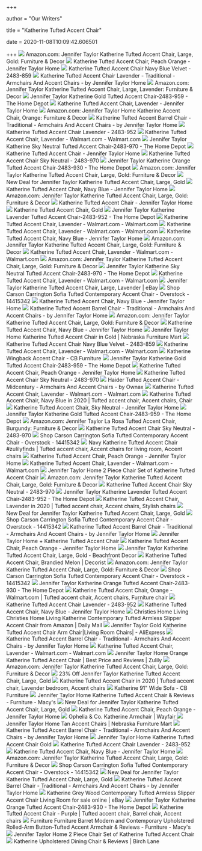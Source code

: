 +++
        
author = "Our Writers"
        
title = "Katherine Tufted Accent Chair"
        
date = 2020-11-08T10:09:42.606501
        
+++
[ ![](https://images-na.ssl-images-amazon.com/images/I/91PkwEPjdVL._AC_SL1500_.jpg)](https://images-na.ssl-images-amazon.com/images/I/91PkwEPjdVL._AC_SL1500_.jpg) Amazon.com: Jennifer Taylor Katherine Tufted Accent Chair, Large, Gold:  Furniture & Decor
[ ![](https://cdn11.bigcommerce.com/s-tsmdqygn6r/images/stencil/2500x2500/products/251/784/2483-930__58014.1515111712.JPG?c=2)](https://cdn11.bigcommerce.com/s-tsmdqygn6r/images/stencil/2500x2500/products/251/784/2483-930__58014.1515111712.JPG?c=2) Katherine Tufted Accent Chair, Peach Orange - Jennifer Taylor Home
[ ![](https://media.cymaxstores.com/Images/5013/1900718-10-L.jpg)](https://media.cymaxstores.com/Images/5013/1900718-10-L.jpg) Katherine Tufted Accent Chair Navy Blue Velvet - 2483-859
[ ![](https://st.hzcdn.com/simgs/31f16f790c33a93f_4-6661/home-design.jpg)](https://st.hzcdn.com/simgs/31f16f790c33a93f_4-6661/home-design.jpg) Katherine Tufted Accent Chair Lavender - Traditional - Armchairs And Accent  Chairs - by Jennifer Taylor Home
[ ![](https://m.media-amazon.com/images/I/81suAPtNXyL._AC_SS350_.jpg)](https://m.media-amazon.com/images/I/81suAPtNXyL._AC_SS350_.jpg) Amazon.com: Jennifer Taylor Katherine Tufted Accent Chair, Large, Lavender:  Furniture & Decor
[ ![](https://images.homedepot-static.com/productImages/8519f55c-581c-4c00-b5fc-ff966c073f9f/svn/gold-jennifer-taylor-accent-chairs-2483-959-64_1000.jpg)](https://images.homedepot-static.com/productImages/8519f55c-581c-4c00-b5fc-ff966c073f9f/svn/gold-jennifer-taylor-accent-chairs-2483-959-64_1000.jpg) Jennifer Taylor Katherine Gold Tufted Accent Chair-2483-959 - The Home Depot
[ ![](https://cdn11.bigcommerce.com/s-tsmdqygn6r/images/stencil/2500x2500/products/262/20460/2483-952__51302.1593716248.JPG?c=2)](https://cdn11.bigcommerce.com/s-tsmdqygn6r/images/stencil/2500x2500/products/262/20460/2483-952__51302.1593716248.JPG?c=2) Katherine Tufted Accent Chair, Lavender - Jennifer Taylor Home
[ ![](https://images-na.ssl-images-amazon.com/images/I/81Jw9hob4kL._AC_SY355_.jpg)](https://images-na.ssl-images-amazon.com/images/I/81Jw9hob4kL._AC_SY355_.jpg) Amazon.com: Jennifer Taylor Home Katherine Accent Chair, Orange: Furniture  & Decor
[ ![](https://st.hzcdn.com/simgs/1dc1b9a90f298c6a_4-8739/home-design.jpg)](https://st.hzcdn.com/simgs/1dc1b9a90f298c6a_4-8739/home-design.jpg) Katherine Tufted Accent Barrel Chair - Traditional - Armchairs And Accent  Chairs - by Jennifer Taylor Home
[ ![](https://media.cymaxstores.com/Images/5013/1871608-10-L.jpg)](https://media.cymaxstores.com/Images/5013/1871608-10-L.jpg) Katherine Tufted Accent Chair Lavender - 2483-952
[ ![](https://i5.walmartimages.com/asr/3adfc829-75ea-46f5-a741-6458c90e8976_1.406c59de209d34dc3ec103dd629d2c05.png)](https://i5.walmartimages.com/asr/3adfc829-75ea-46f5-a741-6458c90e8976_1.406c59de209d34dc3ec103dd629d2c05.png) Katherine Tufted Accent Chair, Lavender - Walmart.com - Walmart.com
[ ![](https://images.homedepot-static.com/productImages/894b2332-e124-457f-9b92-4130dc448ee5/svn/sky-neutral-jennifer-taylor-accent-chairs-2483-970-c3_600.jpg)](https://images.homedepot-static.com/productImages/894b2332-e124-457f-9b92-4130dc448ee5/svn/sky-neutral-jennifer-taylor-accent-chairs-2483-970-c3_600.jpg) Jennifer Taylor Katherine Sky Neutral Tufted Accent Chair-2483-970 - The  Home Depot
[ ![](https://cdn11.bigcommerce.com/s-tsmdqygn6r/images/stencil/600x338/products/730/18682/2483-959A2__85363.1577746333.1280.1280__25419.1586447115.jpg?c=2)](https://cdn11.bigcommerce.com/s-tsmdqygn6r/images/stencil/600x338/products/730/18682/2483-959A2__85363.1577746333.1280.1280__25419.1586447115.jpg?c=2) Katherine Tufted Accent Chair - Jennifer Taylor Home
[ ![](https://media.cymaxstores.com/Images/5013/1900720-13-L.jpg)](https://media.cymaxstores.com/Images/5013/1900720-13-L.jpg) Katherine Tufted Accent Chair Sky Neutral - 2483-970
[ ![](https://images.homedepot-static.com/productImages/ec990434-dad5-4f0d-ad25-c5ecbe1a119f/svn/orange-jennifer-taylor-accent-chairs-2483-930-64_1000.jpg)](https://images.homedepot-static.com/productImages/ec990434-dad5-4f0d-ad25-c5ecbe1a119f/svn/orange-jennifer-taylor-accent-chairs-2483-930-64_1000.jpg) Jennifer Taylor Katherine Orange Tufted Accent Chair-2483-930 - The Home  Depot
[ ![](https://m.media-amazon.com/images/I/61JUY63Ir9L._AC_UL400_.jpg)](https://m.media-amazon.com/images/I/61JUY63Ir9L._AC_UL400_.jpg) Amazon.com: Jennifer Taylor Katherine Tufted Accent Chair, Large, Gold:  Furniture & Decor
[ ![](https://images.prod.meredith.com/product/d68ae2fe814077bd824c72116eb4677a/1591265484196/l/jennifer-taylor-katherine-tufted-accent-chair-large-gold)](https://images.prod.meredith.com/product/d68ae2fe814077bd824c72116eb4677a/1591265484196/l/jennifer-taylor-katherine-tufted-accent-chair-large-gold) New Deal for Jennifer Taylor Katherine Tufted Accent Chair, Large, Gold
[ ![](https://cdn11.bigcommerce.com/s-tsmdqygn6r/images/stencil/1200x675/products/264/21201/2483-8592__58279.1597795746.JPG?c=2)](https://cdn11.bigcommerce.com/s-tsmdqygn6r/images/stencil/1200x675/products/264/21201/2483-8592__58279.1597795746.JPG?c=2) Katherine Tufted Accent Chair, Navy Blue - Jennifer Taylor Home
[ ![](https://m.media-amazon.com/images/S/aplus-media/vc/ffe7d60d-a480-4298-b6ce-96533ec8227b._CR547,0,1406,1406_PT0_SX300__.jpg)](https://m.media-amazon.com/images/S/aplus-media/vc/ffe7d60d-a480-4298-b6ce-96533ec8227b._CR547,0,1406,1406_PT0_SX300__.jpg) Amazon.com: Jennifer Taylor Katherine Tufted Accent Chair, Large, Gold:  Furniture & Decor
[ ![](https://cdn11.bigcommerce.com/s-tsmdqygn6r/images/stencil/1200x675/products/730/18677/2483-9592__62190.1577746300.1280.1280__65039.1586447115.jpg?c=2)](https://cdn11.bigcommerce.com/s-tsmdqygn6r/images/stencil/1200x675/products/730/18677/2483-9592__62190.1577746300.1280.1280__65039.1586447115.jpg?c=2) Katherine Tufted Accent Chair - Jennifer Taylor Home
[ ![](https://i.pinimg.com/474x/83/6e/11/836e11cccd547fd7b44065f1323fd4e4.jpg)](https://i.pinimg.com/474x/83/6e/11/836e11cccd547fd7b44065f1323fd4e4.jpg) Katherine Tufted Accent Chair, Gold
[ ![](https://images.homedepot-static.com/productImages/6a343d43-2b73-41fb-99d9-14cc33614232/svn/lavender-jennifer-taylor-accent-chairs-2483-952-d4_600.jpg)](https://images.homedepot-static.com/productImages/6a343d43-2b73-41fb-99d9-14cc33614232/svn/lavender-jennifer-taylor-accent-chairs-2483-952-d4_600.jpg) Jennifer Taylor Katherine Lavender Tufted Accent Chair-2483-952 - The Home  Depot
[ ![](https://i5.walmartimages.com/asr/883f051b-2f69-4fc9-b2e6-5994ef9d2860.7fce254a9ff4ce8d7bdfba0b23740ea6.jpeg)](https://i5.walmartimages.com/asr/883f051b-2f69-4fc9-b2e6-5994ef9d2860.7fce254a9ff4ce8d7bdfba0b23740ea6.jpeg) Katherine Tufted Accent Chair, Lavender - Walmart.com - Walmart.com
[ ![](https://i5.walmartimages.com/asr/6128b755-65a8-45dd-9c88-545165946030.a32eb1e7d548addf055ee76871340bb4.jpeg)](https://i5.walmartimages.com/asr/6128b755-65a8-45dd-9c88-545165946030.a32eb1e7d548addf055ee76871340bb4.jpeg) Katherine Tufted Accent Chair, Lavender - Walmart.com - Walmart.com
[ ![](https://cdn11.bigcommerce.com/s-tsmdqygn6r/product_images/uploaded_images/2483-859-2-2.png)](https://cdn11.bigcommerce.com/s-tsmdqygn6r/product_images/uploaded_images/2483-859-2-2.png) Katherine Tufted Accent Chair, Navy Blue - Jennifer Taylor Home
[ ![](https://m.media-amazon.com/images/S/aplus-media/vc/dcf4d482-484b-4b8f-89e1-4f4323bc54e3._CR845,0,1406,1406_PT0_SX300__.jpg)](https://m.media-amazon.com/images/S/aplus-media/vc/dcf4d482-484b-4b8f-89e1-4f4323bc54e3._CR845,0,1406,1406_PT0_SX300__.jpg) Amazon.com: Jennifer Taylor Katherine Tufted Accent Chair, Large, Gold:  Furniture & Decor
[ ![](https://i5.walmartimages.com/asr/0f20a199-2749-4c27-a3f8-c84d70c2b941.9ccbad845254513e7ffd3345a9f1ea88.jpeg)](https://i5.walmartimages.com/asr/0f20a199-2749-4c27-a3f8-c84d70c2b941.9ccbad845254513e7ffd3345a9f1ea88.jpeg) Katherine Tufted Accent Chair, Lavender - Walmart.com - Walmart.com
[ ![](https://m.media-amazon.com/images/S/aplus-media/vc/e1d12b48-8d52-4479-9407-cf1fea8c35be._CR547,0,1406,1406_PT0_SX300__.jpg)](https://m.media-amazon.com/images/S/aplus-media/vc/e1d12b48-8d52-4479-9407-cf1fea8c35be._CR547,0,1406,1406_PT0_SX300__.jpg) Amazon.com: Jennifer Taylor Katherine Tufted Accent Chair, Large, Gold:  Furniture & Decor
[ ![](https://images.homedepot-static.com/productImages/586dd343-9d75-433a-a6da-9470071a5b95/svn/opal-grey-velvet-jennifer-taylor-accent-chairs-2525-1-865-64_600.jpg)](https://images.homedepot-static.com/productImages/586dd343-9d75-433a-a6da-9470071a5b95/svn/opal-grey-velvet-jennifer-taylor-accent-chairs-2525-1-865-64_600.jpg) Jennifer Taylor Katherine Sky Neutral Tufted Accent Chair-2483-970 - The  Home Depot
[ ![](https://i5.walmartimages.com/asr/b54e0f6d-a8d5-4a77-8379-685479e135f4.4deae3406e1020df5bb8fc93a999a96e.jpeg)](https://i5.walmartimages.com/asr/b54e0f6d-a8d5-4a77-8379-685479e135f4.4deae3406e1020df5bb8fc93a999a96e.jpeg) Katherine Tufted Accent Chair, Lavender - Walmart.com - Walmart.com
[ ![](https://i.ebayimg.com/images/g/JWwAAOSwGx1fEPqU/s-l300.jpg)](https://i.ebayimg.com/images/g/JWwAAOSwGx1fEPqU/s-l300.jpg) Jennifer Taylor Katherine Tufted Accent Chair, Large, Lavender | eBay
[ ![](https://ak1.ostkcdn.com/images/products/is/images/direct/e4ac218394bad228e9ad9a5869d903de13317d30/Carson-Carrington-Sofia-Tufted-Contemporary-Accent-Chair.jpg)](https://ak1.ostkcdn.com/images/products/is/images/direct/e4ac218394bad228e9ad9a5869d903de13317d30/Carson-Carrington-Sofia-Tufted-Contemporary-Accent-Chair.jpg) Shop Carson Carrington Sofia Tufted Contemporary Accent Chair - Overstock -  14415342
[ ![](https://cdn11.bigcommerce.com/s-tsmdqygn6r/images/stencil/1200x675/products/264/21193/2483-859A1__00380.1597795707.jpg?c=2)](https://cdn11.bigcommerce.com/s-tsmdqygn6r/images/stencil/1200x675/products/264/21193/2483-859A1__00380.1597795707.jpg?c=2) Katherine Tufted Accent Chair, Navy Blue - Jennifer Taylor Home
[ ![](https://st.hzcdn.com/fimgs/669190730d812379_9984-w300-h300-b1-p0--.jpg)](https://st.hzcdn.com/fimgs/669190730d812379_9984-w300-h300-b1-p0--.jpg) Katherine Tufted Accent Barrel Chair - Traditional - Armchairs And Accent  Chairs - by Jennifer Taylor Home
[ ![](https://m.media-amazon.com/images/S/aplus-media/vc/8ab53707-4f23-4a78-8236-d11ea6154e22._CR0,253,2500,773_PT0_SX970__.jpg)](https://m.media-amazon.com/images/S/aplus-media/vc/8ab53707-4f23-4a78-8236-d11ea6154e22._CR0,253,2500,773_PT0_SX970__.jpg) Amazon.com: Jennifer Taylor Katherine Tufted Accent Chair, Large, Gold:  Furniture & Decor
[ ![](https://cdn11.bigcommerce.com/s-tsmdqygn6r/images/stencil/1200x675/products/264/21192/2483-859A3__12988.1597795707.JPG?c=2)](https://cdn11.bigcommerce.com/s-tsmdqygn6r/images/stencil/1200x675/products/264/21192/2483-859A3__12988.1597795707.JPG?c=2) Katherine Tufted Accent Chair, Navy Blue - Jennifer Taylor Home
[ ![](https://www.nfm.com/productimages/49541758/4/l)](https://www.nfm.com/productimages/49541758/4/l) Jennifer Taylor Home Katherine Tufted Accent Chair in Gold | Nebraska  Furniture Mart
[ ![](https://media.cymaxstores.com/Images/5013/1900718-15-S.jpg)](https://media.cymaxstores.com/Images/5013/1900718-15-S.jpg) Katherine Tufted Accent Chair Navy Blue Velvet - 2483-859
[ ![](https://i5.walmartimages.com/asr/ad1d69b8-80f5-48be-8344-18848cd4db36.e1498b6cdde6512263cfc3d7b1fe2a47.jpeg)](https://i5.walmartimages.com/asr/ad1d69b8-80f5-48be-8344-18848cd4db36.e1498b6cdde6512263cfc3d7b1fe2a47.jpeg) Katherine Tufted Accent Chair, Lavender - Walmart.com - Walmart.com
[ ![](https://cdn11.bigcommerce.com/s-dtpdn52z/images/stencil/1280x1280/products/10184/47163/Katherine_04__01411.1512340552.jpg?c=2?imbypass=on)](https://cdn11.bigcommerce.com/s-dtpdn52z/images/stencil/1280x1280/products/10184/47163/Katherine_04__01411.1512340552.jpg?c=2?imbypass=on) Katherine Wingback Accent Chair - CB Furniture
[ ![](https://images.homedepot-static.com/productImages/e46704fe-55a4-4d29-b730-979fc22c6fa4/svn/navy-blue-jennifer-taylor-accent-chairs-2525-1-859-64_600.jpg)](https://images.homedepot-static.com/productImages/e46704fe-55a4-4d29-b730-979fc22c6fa4/svn/navy-blue-jennifer-taylor-accent-chairs-2525-1-859-64_600.jpg) Jennifer Taylor Katherine Gold Tufted Accent Chair-2483-959 - The Home Depot
[ ![](https://cdn11.bigcommerce.com/s-tsmdqygn6r/images/stencil/1200x675/products/251/14626/2483-930A1__59908.1565384679.JPG?c=2)](https://cdn11.bigcommerce.com/s-tsmdqygn6r/images/stencil/1200x675/products/251/14626/2483-930A1__59908.1565384679.JPG?c=2) Katherine Tufted Accent Chair, Peach Orange - Jennifer Taylor Home
[ ![](https://media.cymaxstores.com/Images/5013/1900720-21-S.jpg)](https://media.cymaxstores.com/Images/5013/1900720-21-S.jpg) Katherine Tufted Accent Chair Sky Neutral - 2483-970
[ ![](https://st.hzcdn.com/simgs/cdd10e610c48c02b_9-6221/home-design.jpg)](https://st.hzcdn.com/simgs/cdd10e610c48c02b_9-6221/home-design.jpg) Haider Tufted Accent Chair - Midcentury - Armchairs And Accent Chairs - by  Ownax
[ ![](https://i5.walmartimages.com/asr/308cc494-9e96-45e8-bc91-7418f974d8e9.7e129e57dc9d8c5f0ec0720b34d67b95.jpeg)](https://i5.walmartimages.com/asr/308cc494-9e96-45e8-bc91-7418f974d8e9.7e129e57dc9d8c5f0ec0720b34d67b95.jpeg) Katherine Tufted Accent Chair, Lavender - Walmart.com - Walmart.com
[ ![](https://i.pinimg.com/originals/36/c7/e3/36c7e35e72827706a9a17afe179a2299.jpg)](https://i.pinimg.com/originals/36/c7/e3/36c7e35e72827706a9a17afe179a2299.jpg) Katherine Tufted Accent Chair, Navy Blue in 2020 | Tufted accent chair, Accent  chairs, Chair
[ ![](https://cdn11.bigcommerce.com/s-tsmdqygn6r/images/stencil/1200x675/products/204/20708/2483-970A2__77883.1595440342.JPG?c=2)](https://cdn11.bigcommerce.com/s-tsmdqygn6r/images/stencil/1200x675/products/204/20708/2483-970A2__77883.1595440342.JPG?c=2) Katherine Tufted Accent Chair, Sky Neutral - Jennifer Taylor Home
[ ![](https://images.homedepot-static.com/productImages/7195649a-46ee-41e2-8acb-0e49334360fe/svn/faux-white-marble-gold-walker-edison-furniture-company-end-tables-hdf16alstmgd-64_1000.jpg)](https://images.homedepot-static.com/productImages/7195649a-46ee-41e2-8acb-0e49334360fe/svn/faux-white-marble-gold-walker-edison-furniture-company-end-tables-hdf16alstmgd-64_1000.jpg) Jennifer Taylor Katherine Gold Tufted Accent Chair-2483-959 - The Home Depot
[ ![](https://images-na.ssl-images-amazon.com/images/I/81-83kiGA3L._AC_SY355_.jpg)](https://images-na.ssl-images-amazon.com/images/I/81-83kiGA3L._AC_SY355_.jpg) Amazon.com: Jennifer Taylor La Rosa Tufted Accent Chair, Burgundy: Furniture  & Decor
[ ![](https://media.cymaxstores.com/Images/5013/1900720-12-S.jpg)](https://media.cymaxstores.com/Images/5013/1900720-12-S.jpg) Katherine Tufted Accent Chair Sky Neutral - 2483-970
[ ![](https://ak1.ostkcdn.com/images/products/is/images/direct/575ab9cf6a4793bb852b87a6556f63980c1350d6/Carson-Carrington-Sofia-Tufted-Contemporary-Accent-Chair.jpg)](https://ak1.ostkcdn.com/images/products/is/images/direct/575ab9cf6a4793bb852b87a6556f63980c1350d6/Carson-Carrington-Sofia-Tufted-Contemporary-Accent-Chair.jpg) Shop Carson Carrington Sofia Tufted Contemporary Accent Chair - Overstock -  14415342
[ ![](https://i.pinimg.com/474x/15/e9/d4/15e9d40146cad0d9a90a8bfd34d23811.jpg)](https://i.pinimg.com/474x/15/e9/d4/15e9d40146cad0d9a90a8bfd34d23811.jpg) Navy Katherine Tufted Accent Chair #zulilyfinds | Tufted accent chair, Accent  chairs for living room, Accent chairs
[ ![](https://cdn11.bigcommerce.com/s-tsmdqygn6r/images/stencil/1200x675/products/251/14629/2483-930A3__77627.1565384686.jpg?c=2)](https://cdn11.bigcommerce.com/s-tsmdqygn6r/images/stencil/1200x675/products/251/14629/2483-930A3__77627.1565384686.jpg?c=2) Katherine Tufted Accent Chair, Peach Orange - Jennifer Taylor Home
[ ![](https://i5.walmartimages.com/asr/b66a9b8c-4ece-463f-ba06-691a70e802d2.345eaf35551ff665d7dc1d81dd484d52.jpeg)](https://i5.walmartimages.com/asr/b66a9b8c-4ece-463f-ba06-691a70e802d2.345eaf35551ff665d7dc1d81dd484d52.jpeg) Katherine Tufted Accent Chair, Lavender - Walmart.com - Walmart.com
[ ![](https://c.shld.net/rpx/i/s/pi/mp/5107/prod_13947651208?src=https%3A%2F%2Fmedia.cymaxstores.com%2FImages%2F5013%2F1921658-L.jpg&d=1aa66a28fc8457c023128bba0c0b631a6ab08c64&hei=333&wid=333&op_sharpen=1)](https://c.shld.net/rpx/i/s/pi/mp/5107/prod_13947651208?src=https%3A%2F%2Fmedia.cymaxstores.com%2FImages%2F5013%2F1921658-L.jpg&d=1aa66a28fc8457c023128bba0c0b631a6ab08c64&hei=333&wid=333&op_sharpen=1) Jennifer Taylor Home 2 Piece Chair Set of Katherine Tufted Accent Chair
[ ![](https://m.media-amazon.com/images/I/91hZz9RzuaL._AC_SS350_.jpg)](https://m.media-amazon.com/images/I/91hZz9RzuaL._AC_SS350_.jpg) Amazon.com: Jennifer Taylor Katherine Tufted Accent Chair, Large, Gold:  Furniture & Decor
[ ![](https://media.cymaxstores.com/Images/5013/1900720-11-S.jpg)](https://media.cymaxstores.com/Images/5013/1900720-11-S.jpg) Katherine Tufted Accent Chair Sky Neutral - 2483-970
[ ![](https://images.homedepot-static.com/productImages/a86dda89-15e0-44b9-96cf-8f755001c063/svn/light-grey-velvet-inspired-home-ottomans-on06-02lg-hd-64_1000.jpg)](https://images.homedepot-static.com/productImages/a86dda89-15e0-44b9-96cf-8f755001c063/svn/light-grey-velvet-inspired-home-ottomans-on06-02lg-hd-64_1000.jpg) Jennifer Taylor Katherine Lavender Tufted Accent Chair-2483-952 - The Home  Depot
[ ![](https://i.pinimg.com/originals/e9/ee/99/e9ee99b9311828f2215a1c57d7f23f5d.jpg)](https://i.pinimg.com/originals/e9/ee/99/e9ee99b9311828f2215a1c57d7f23f5d.jpg) Katherine Tufted Accent Chair, Lavender in 2020 | Tufted accent chair, Accent  chairs, Stylish chairs
[ ![](https://images.prod.meredith.com/product/afa2eac5998a2fb075c1a5235eca67e9/1591265384089/m/jennifer-taylor-home-danica-accent-chair-large-navy-blue)](https://images.prod.meredith.com/product/afa2eac5998a2fb075c1a5235eca67e9/1591265384089/m/jennifer-taylor-home-danica-accent-chair-large-navy-blue) New Deal for Jennifer Taylor Katherine Tufted Accent Chair, Large, Gold
[ ![](https://ak1.ostkcdn.com/images/products/is/images/direct/6cf4127313106741c49f60cb9f85055f68a6a08c/Carson-Carrington-Sofia-Tufted-Contemporary-Accent-Chair.jpg)](https://ak1.ostkcdn.com/images/products/is/images/direct/6cf4127313106741c49f60cb9f85055f68a6a08c/Carson-Carrington-Sofia-Tufted-Contemporary-Accent-Chair.jpg) Shop Carson Carrington Sofia Tufted Contemporary Accent Chair - Overstock -  14415342
[ ![](https://st.hzcdn.com/fimgs/a2d197400d8124a3_6907-w300-h300-b1-p10--.jpg)](https://st.hzcdn.com/fimgs/a2d197400d8124a3_6907-w300-h300-b1-p10--.jpg) Katherine Tufted Accent Barrel Chair - Traditional - Armchairs And Accent  Chairs - by Jennifer Taylor Home
[ ![](https://s3.r29static.com/bin/entry/f64/x,85/2133531/image.webp)](https://s3.r29static.com/bin/entry/f64/x,85/2133531/image.webp) Jennifer Taylor Home + Katherine Tufted Accent Chair
[ ![](https://cdn11.bigcommerce.com/s-tsmdqygn6r/images/stencil/600x338/products/264/21194/2483-859A6__57942.1597795765.JPG?c=2)](https://cdn11.bigcommerce.com/s-tsmdqygn6r/images/stencil/600x338/products/264/21194/2483-859A6__57942.1597795765.JPG?c=2) Katherine Tufted Accent Chair, Peach Orange - Jennifer Taylor Home
[ ![](https://images-na.ssl-images-amazon.com/images/I/51HzyQSqyPL._SS510_.jpg)](https://images-na.ssl-images-amazon.com/images/I/51HzyQSqyPL._SS510_.jpg) Jennifer Taylor Katherine Tufted Accent Chair, Large, Gold - Beachfront  Decor
[ ![](https://www.decorist.com/static/finds/product_images/full_size/146301-hrte.609bcba13f60a3b68637677a9f7067ad.png)](https://www.decorist.com/static/finds/product_images/full_size/146301-hrte.609bcba13f60a3b68637677a9f7067ad.png) Katherine Tufted Accent Chair, Brandied Melon | Decorist
[ ![](https://m.media-amazon.com/images/I/817eLgkbCJL._AC_UL400_.jpg)](https://m.media-amazon.com/images/I/817eLgkbCJL._AC_UL400_.jpg) Amazon.com: Jennifer Taylor Katherine Tufted Accent Chair, Large, Gold:  Furniture & Decor
[ ![](https://ak1.ostkcdn.com/images/products/is/images/direct/fa20089c6f3c1cabbdcdbc45b3623ea8fdfa25c4/Carson-Carrington-Sofia-Tufted-Contemporary-Accent-Chair.jpg)](https://ak1.ostkcdn.com/images/products/is/images/direct/fa20089c6f3c1cabbdcdbc45b3623ea8fdfa25c4/Carson-Carrington-Sofia-Tufted-Contemporary-Accent-Chair.jpg) Shop Carson Carrington Sofia Tufted Contemporary Accent Chair - Overstock -  14415342
[ ![](https://images.homedepot-static.com/productImages/a151b139-760d-48a0-9524-74ceceb597d1/svn/orange-jennifer-taylor-accent-chairs-2483-930-31_100.jpg)](https://images.homedepot-static.com/productImages/a151b139-760d-48a0-9524-74ceceb597d1/svn/orange-jennifer-taylor-accent-chairs-2483-930-31_100.jpg) Jennifer Taylor Katherine Orange Tufted Accent Chair-2483-930 - The Home  Depot
[ ![](https://i.pinimg.com/originals/57/ec/d9/57ecd9eeb5343324f29bada1503a73ac.jpg)](https://i.pinimg.com/originals/57/ec/d9/57ecd9eeb5343324f29bada1503a73ac.jpg) Katherine Tufted Accent Chair, Orange - Walmart.com | Tufted accent chair, Accent  chairs, Furniture chair
[ ![](https://media.cymaxstores.com/Images/5013/1871608-21-S.jpg)](https://media.cymaxstores.com/Images/5013/1871608-21-S.jpg) Katherine Tufted Accent Chair Lavender - 2483-952
[ ![](https://cdn11.bigcommerce.com/s-tsmdqygn6r/images/stencil/1200x675/products/264/21204/2483-8598__34072.1597795747.JPG?c=2)](https://cdn11.bigcommerce.com/s-tsmdqygn6r/images/stencil/1200x675/products/264/21204/2483-8598__34072.1597795747.JPG?c=2) Katherine Tufted Accent Chair, Navy Blue - Jennifer Taylor Home
[ ![](https://m.media-amazon.com/images/I/51UzDHvp5UL.jpg)](https://m.media-amazon.com/images/I/51UzDHvp5UL.jpg) Christies Home Living Christies Home Living Katherine Contemporary Tufted  Armless Slipper Accent Chair from Amazon | Daily Mail
[ ![](https://ae01.alicdn.com/kf/H03127f99b058432a8a2e26ef60f6d26fV/Jennifer-Taylor-Gold-Katherine-Tufted-Accent-Chair-Arm-Chair.jpg)](https://ae01.alicdn.com/kf/H03127f99b058432a8a2e26ef60f6d26fV/Jennifer-Taylor-Gold-Katherine-Tufted-Accent-Chair-Arm-Chair.jpg) Jennifer Taylor Gold Katherine Tufted Accent Chair Arm Chair|Living Room  Chairs| - AliExpress
[ ![](https://st.hzcdn.com/fimgs/1841f4070f5fe358_8702-w300-h300-b1-p10--.jpg)](https://st.hzcdn.com/fimgs/1841f4070f5fe358_8702-w300-h300-b1-p10--.jpg) Katherine Tufted Accent Barrel Chair - Traditional - Armchairs And Accent  Chairs - by Jennifer Taylor Home
[ ![](https://i5.walmartimages.com/asr/abb0221f-256b-4c0e-b5f1-8f111a3839ac.e2f4d14c467bf21d41c6fc40040c2bf5.jpeg)](https://i5.walmartimages.com/asr/abb0221f-256b-4c0e-b5f1-8f111a3839ac.e2f4d14c467bf21d41c6fc40040c2bf5.jpeg) Katherine Tufted Accent Chair, Lavender - Walmart.com - Walmart.com
[ ![](https://cfcdn.zulily.com/images/cache/product/452x1000/279544/zu55854347_alt_1_tm1520950335.jpg)](https://cfcdn.zulily.com/images/cache/product/452x1000/279544/zu55854347_alt_1_tm1520950335.jpg) Jennifer Taylor Home Orange Katherine Tufted Accent Chair | Best Price and  Reviews | Zulily
[ ![](https://m.media-amazon.com/images/I/81VMl0blV4S._AC_UL400_.jpg)](https://m.media-amazon.com/images/I/81VMl0blV4S._AC_UL400_.jpg) Amazon.com: Jennifer Taylor Katherine Tufted Accent Chair, Large, Gold:  Furniture & Decor
[ ![](https://images.prod.meredith.com/content/281474979634462/536197)](https://images.prod.meredith.com/content/281474979634462/536197) 23% Off Jennifer Taylor Katherine Tufted Accent Chair, Large, Gold
[ ![](https://i.pinimg.com/474x/49/ea/29/49ea298d9c1c8c0c149f1a786603a2a7.jpg)](https://i.pinimg.com/474x/49/ea/29/49ea298d9c1c8c0c149f1a786603a2a7.jpg) Katherine Tufted Accent Chair in 2020 | Tufted accent chair, Lavender  bedroom, Accent chairs
[ ![](https://cdn11.bigcommerce.com/s-dtpdn52z/images/stencil/1280x1280/products/9958/64936/Katherine_13__71778.1579895771.jpg?c=2?imbypass=on)](https://cdn11.bigcommerce.com/s-dtpdn52z/images/stencil/1280x1280/products/9958/64936/Katherine_13__71778.1579895771.jpg?c=2?imbypass=on) Katherine 91" Wide Sofa - CB Furniture
[ ![](https://slimages.macysassets.com/is/image/MCY/products/4/optimized/9998684_fpx.tif?op_sharpen=1&wid=500&hei=613&fit=fit,1&$filtersm$)](https://slimages.macysassets.com/is/image/MCY/products/4/optimized/9998684_fpx.tif?op_sharpen=1&wid=500&hei=613&fit=fit,1&$filtersm$) Jennifer Taylor Home Katherine Tufted Accent Chair & Reviews - Furniture -  Macy's
[ ![](https://images.prod.meredith.com/product/6fccbe3b0d24fc7bdc298916745290ad/1591265213682/m/jennifer-taylor-sophia-accent-chair-large-oyster-gray)](https://images.prod.meredith.com/product/6fccbe3b0d24fc7bdc298916745290ad/1591265213682/m/jennifer-taylor-sophia-accent-chair-large-oyster-gray) New Deal for Jennifer Taylor Katherine Tufted Accent Chair, Large, Gold
[ ![](https://cdn11.bigcommerce.com/s-tsmdqygn6r/images/stencil/600x338/products/211/17399/2483-959A3__21008.1577746331.jpg?c=2)](https://cdn11.bigcommerce.com/s-tsmdqygn6r/images/stencil/600x338/products/211/17399/2483-959A3__21008.1577746331.jpg?c=2) Katherine Tufted Accent Chair, Peach Orange - Jennifer Taylor Home
[ ![](https://secure.img1-fg.wfcdn.com/im/14751973/compr-r85/7330/73308099/katherine-armchair.jpg)](https://secure.img1-fg.wfcdn.com/im/14751973/compr-r85/7330/73308099/katherine-armchair.jpg) Ophelia & Co. Katherine Armchair | Wayfair
[ ![](https://www.nfm.com/productimages/50992080/1/M/B058B336-E54D-4228-861E-0E757DBD53E1)](https://www.nfm.com/productimages/50992080/1/M/B058B336-E54D-4228-861E-0E757DBD53E1) Jennifer Taylor Home Tan Accent Chairs | Nebraska Furniture Mart
[ ![](https://st.hzcdn.com/fimgs/3a417cf20a16fec7_6868-w300-h300-b1-p0--.jpg)](https://st.hzcdn.com/fimgs/3a417cf20a16fec7_6868-w300-h300-b1-p0--.jpg) Katherine Tufted Accent Barrel Chair - Traditional - Armchairs And Accent  Chairs - by Jennifer Taylor Home
[ ![](https://c.shld.net/rpx/i/s/pi/mp/5107/prod_13923431208?src=https%3A%2F%2Fmedia.cymaxstores.com%2FImages%2F5013%2F1871609-2-L.jpg&d=7a0b56d7c1b2c35aeac44cd2bd30e62e209a784c&hei=333&wid=333&op_sharpen=1)](https://c.shld.net/rpx/i/s/pi/mp/5107/prod_13923431208?src=https%3A%2F%2Fmedia.cymaxstores.com%2FImages%2F5013%2F1871609-2-L.jpg&d=7a0b56d7c1b2c35aeac44cd2bd30e62e209a784c&hei=333&wid=333&op_sharpen=1) Jennifer Taylor Home Katherine Tufted Accent Chair Gold
[ ![](https://media.cymaxstores.com/Images/5013/1871608-19-S.jpg)](https://media.cymaxstores.com/Images/5013/1871608-19-S.jpg) Katherine Tufted Accent Chair Lavender - 2483-952
[ ![](https://cdn11.bigcommerce.com/s-tsmdqygn6r/product_images/uploaded_images/2483-859-m.jpg)](https://cdn11.bigcommerce.com/s-tsmdqygn6r/product_images/uploaded_images/2483-859-m.jpg) Katherine Tufted Accent Chair, Navy Blue - Jennifer Taylor Home
[ ![](https://m.media-amazon.com/images/I/816AT9oxpJL._AC_UL400_.jpg)](https://m.media-amazon.com/images/I/816AT9oxpJL._AC_UL400_.jpg) Amazon.com: Jennifer Taylor Katherine Tufted Accent Chair, Large, Gold:  Furniture & Decor
[ ![](https://ak1.ostkcdn.com/images/products/is/images/direct/80193c55cd89b31d0dfd0f8eb2d0f16e4f4494c5/Carson-Carrington-Sofia-Tufted-Contemporary-Accent-Chair.jpg)](https://ak1.ostkcdn.com/images/products/is/images/direct/80193c55cd89b31d0dfd0f8eb2d0f16e4f4494c5/Carson-Carrington-Sofia-Tufted-Contemporary-Accent-Chair.jpg) Shop Carson Carrington Sofia Tufted Contemporary Accent Chair - Overstock -  14415342
[ ![](https://images.prod.meredith.com/product/0a0061291c2388c1b7a8aa3189525aff/1576923957566/m/jennifer-taylor-julian-camelback-accent-chair-34-lx34-wx36-h-grey)](https://images.prod.meredith.com/product/0a0061291c2388c1b7a8aa3189525aff/1576923957566/m/jennifer-taylor-julian-camelback-accent-chair-34-lx34-wx36-h-grey) New Deal for Jennifer Taylor Katherine Tufted Accent Chair, Large, Gold
[ ![](https://st.hzcdn.com/fimgs/02817c0f0f5fe608_9879-w300-h300-b1-p10--.jpg)](https://st.hzcdn.com/fimgs/02817c0f0f5fe608_9879-w300-h300-b1-p10--.jpg) Katherine Tufted Accent Barrel Chair - Traditional - Armchairs And Accent  Chairs - by Jennifer Taylor Home
[ ![](https://i.ebayimg.com/images/g/-OIAAOSwIWVY9e~u/s-l1600.jpg)](https://i.ebayimg.com/images/g/-OIAAOSwIWVY9e~u/s-l1600.jpg) Katherine Grey Wood Contemporary Tufted Armless Slipper Accent Chair Living  Room for sale online | eBay
[ ![](https://images.homedepot-static.com/productImages/16acd2b5-d941-42e0-aea2-a2c1c49ec1a1/svn/orange-velvet-sandy-wilson-home-accent-chairs-s63720-1-930-64_600.jpg)](https://images.homedepot-static.com/productImages/16acd2b5-d941-42e0-aea2-a2c1c49ec1a1/svn/orange-velvet-sandy-wilson-home-accent-chairs-s63720-1-930-64_600.jpg) Jennifer Taylor Katherine Orange Tufted Accent Chair-2483-930 - The Home  Depot
[ ![](https://i.pinimg.com/474x/ca/1d/22/ca1d227e79ff019b0af6f992df0722ba.jpg)](https://i.pinimg.com/474x/ca/1d/22/ca1d227e79ff019b0af6f992df0722ba.jpg) Katherine Tufted Accent Chair - Purple | Tufted accent chair, Barrel chair, Accent  chairs
[ ![](https://slimages.macysassets.com/is/image/MCY/products/2/optimized/17154392_fpx.tif?op_sharpen=1&wid=500&hei=613&fit=fit,1&$filtersm$)](https://slimages.macysassets.com/is/image/MCY/products/2/optimized/17154392_fpx.tif?op_sharpen=1&wid=500&hei=613&fit=fit,1&$filtersm$) Furniture Furniture Barret Modern and Contemporary Upholstered Rolled-Arm  Button-Tufted Accent Armchair & Reviews - Furniture - Macy's
[ ![](https://c.shld.net/rpx/i/s/pi/mp/5107/prod_13947650508?src=https%3A%2F%2Fmedia.cymaxstores.com%2FImages%2F5013%2F1921658-3-L.jpg&d=74dc2aca30d019de8b816de70b5a41cf93f60e85&hei=333&wid=333&op_sharpen=1)](https://c.shld.net/rpx/i/s/pi/mp/5107/prod_13947650508?src=https%3A%2F%2Fmedia.cymaxstores.com%2FImages%2F5013%2F1921658-3-L.jpg&d=74dc2aca30d019de8b816de70b5a41cf93f60e85&hei=333&wid=333&op_sharpen=1) Jennifer Taylor Home 2 Piece Chair Set of Katherine Tufted Accent Chair
[ ![](https://secure.img1-fg.wfcdn.com/im/44916467/compr-r85/1006/100632188/katherine-upholstered-dining-chair.jpg)](https://secure.img1-fg.wfcdn.com/im/44916467/compr-r85/1006/100632188/katherine-upholstered-dining-chair.jpg) Katherine Upholstered Dining Chair & Reviews | Birch Lane
